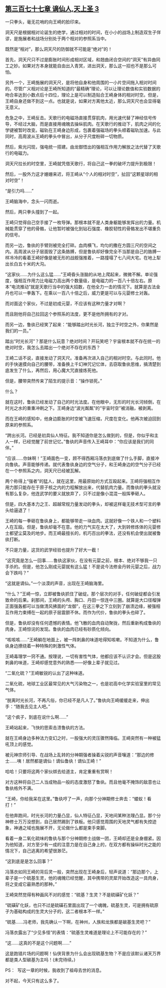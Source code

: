 ## [第三百七十七章 谪仙人,天上圣 3](https://www.xxbiquge.com/11_11207/9006376.html)


  一只拳头，毫无花哨的向王崎的脸印来。

  洞天尺是根据相对论诞生的绝学，通过相对的时间，在小小的战场上制造双生子佯谬，是施展者和战场分别处于两个相对的参照系当中。

  既然是“相对”，那么洞天尺的防御就不可能是“绝对”的！

  首先，洞天尺只不过是膨胀时间形成相对区域，和翘曲闭合空间的“洞天”有异曲同工之妙。如果对方本身就能自由出入青冥，进出洞天，那么这一招也不是那么可怕。

  另外一个，王崎施展的洞天尺，是将他自身和他周围的一小片空间拖入相对时间的。尽管广义相对论是王崎所知道的“最精确”理论，可以让理论数值和实验数据的吻合率达到小数点后十四位，理论上是可以制造贴合王崎身体的相对时空。但是，王崎自身还做不到这一点。也就是说，如果对方离他太近，那么洞天尺也会显得毫无意义。

  危急之中，王崎反击。天歌行的电磁场直接贯穿肌肉，用光速代替了神经信号传导，不经过大脑，而是直接用魂魄去操纵肌肉。在天歌行的推动下，肌肉之间的化学键被暂时改变。磁轨在王崎身边形成，包裹着强磁场的拳头顺着磁轨加速。与此同时，高周波从王崎的拳头中冒出，从分子尺度粉碎一切物质。

  然后，紫光闪现，强电统一搭建。由龙御悟出的强相互作用力解放之法代替了天歌行的电磁力。

  洞天尺拉长的时空里，王崎就凭借天歌行，将自己这一拳的破坏力提升到极限！

  然后，一股外力这才姗姗来迟，将王崎从“个人的相对时空”，扯回“这颗星球的相对时空”！

  “是引力吗……”

  王崎脑海中，念头一闪而逝。

  然后，两只拳头撞到了一起。

  王崎只觉得自己空手接了一枚导弹。那根本就不是人类身躯能够发挥出的力量。机械能贯穿了他的骨骼，让他暂时被强化到钻石强度、橡胶韧性的骨骼发出不堪重负的信号。

  而另一边，鲁纨的手臂则被完全打碎。血肉横飞，均匀的撒在方圆三尺的空间之内。高周波从分子层面毁了这条胳膊，但是鲁纨却好像完全不当那是自己的胳膊一样冷冷的看着王崎好像是被无形的战舰强推着，一路撞塌了七八间大宅。在地上犁出长白五十米的大沟。

  “这家伙……为什么这么猛……”王崎昏头涨脑的从地上爬起来，微微不解。单论强度，强相互作用力比电磁力高出两个数量级，是电磁力的一百八十倍左右。原本“电流推动”就是天歌行当中的强大招数，在他全力一击的情况下。就算是古法金丹也可以一拳轰下。在乘以一百八十倍之后，威力更是可以与元婴修士对轰。

  而对面这个家伙，不过是初成元婴，不应该有这种力量才对啊？

  而且刚他将自己拉回这个参照系的法度，更不是他所拥有的才对。

  而另一边，鲁纨已经笑了起来：“能够踏出时光长河，独立于时空之外，你果然是我们的一员。”

  踏出“时光长河”？那是什么玩意？绝对时间？开玩笑吧？宇宙根本就不存在统一的绝对时空，我怎么去踏出一个绝对不存在的东西？

  王崎二话不说，直接发动了洞天尺。准备再次进入自己的相对时空。与此同时。他的手快速摸向自己的腰带，准备换上千幻神咒记忆体，去窃取鲁纨思维，搞清楚到底发生了什么，再然后，用心魔大咒直接炼死他。

  但是，腰带突然传来了陌生的提示音：“操作锁死。”

  什么？

  就在这时，鲁纨已经发动了自己的时光法度。在他眼中，无形的时光长河倾倒，在时光之水的重重冲刷之下。王崎身边“波光粼粼”的“宇宙时空”被消融，被剥离。

  而在王崎的感知中，他身边膨胀的时空被飞速压缩，尺度在变化。他再次被迫回到原来的参照系。

  “跨出长河。已经是初具仙人特征。我不知道你是怎么做到的，但是，你似乎和主人一样，已经觉醒了前世记忆。”鲁纨的声音传入王崎耳中：“你应该是我们的同伴。”

  “应该……你妹啊！”王崎面色一变，顾不得西厢冯落衣到底做了什么手脚，直接冲向鲁纨。声音能够传递。就代表鲁纨身边的空气分子，和王崎身边的空气分子已经在一个参照系之内，洞天尺已经被瓦解。

  两个称得上“强者”的猛人，就在这里，用最原始的方式互殴起来。王崎将强相互作用力那只能存在于原子核之内的力程解放出来，代替肌肉力量。而鲁纨的拳头就没有那么复杂，他连武学的要义就放弃了，只不过是像小混混一般挥拳砸人。

  但是，四大基本力之王、超越常规力量发动的拳头，却被这样毫无技术型可言的拳头给逼退了！

  王崎的每一拳砸在鲁纨身上，都能够带走一块血肉。这就好像一个铁人和一个塑料人在互殴。但是，鲁纨却毫不在意。他的力气实在太大了，大到转修炼体的元婴修士都望尘莫及的地步。而王崎最擅长的，机巧百出的拳法，还没有机会使出就被鲁纨打断。

  不只是力量，这货的武学经验也提升了好大一截！

  “这究竟是怎么一回事……鲁纨这家伙，在没有元婴之前，根本、绝对不够我一只手杀的。但是，他怎么刚成元婴就有这么猛！不是说今法修金丹转元婴之后，战力会下跌吗？”

  “这就是谪仙。”一个淡漠的声音，出现在王崎脑海里。

  “什么？”王崎一惊，立即被鲁纨抓住了破绽。那个层次的对手，任何破绽都会引发致命的后果。刹那间，王崎的头颅、胸口、丹田一惊连中三圈。就算是大口径榴弹正面强轰都可以当做清风拂面的“龙御”，在这三拳之下立刻到了崩溃边缘，被强相互作用力束缚在一起的原子层震颤不休。而作为代价，鲁纨的拳头也碎了。

  但是，鲁纨却没有任何遗憾的表情。他飞散的血肉自动聚拢，然后重新构成鲁纨的肉身。王崎惊诧的发现。鲁纨的血肉已经有砂质化倾向。

  “咳咳咳……”王崎躺在地面上，被一阵刺鼻的味道呛得知咳嗽。不知道为什么，鲁纨身边撩绕着一种特殊的刺激性气体。

  王崎毒理学一窍不通。按理说，一切有害性气体，他都应该不认识才会。但是这股刺鼻的味道，王崎却感觉意外的熟悉——好像上辈子就见过。

  “二氧化硫？”王崎敏锐的认出了这种味道。

  二氧化硫，地球工业区最常见的大气污染物之一，也是初高中化学实验室里的常见气体。

  “脱离时光长河，不再凡俗，你已经不是凡人了。”鲁纨向王崎缓缓走来，伸出手：“随我去见主人吧。”

  “这个疯子，到底在说什么啊……”

  王崎站起来，飞快的思索击溃鲁纨的方法。

  就在王崎身边多种法力变幻之时，一股强大的灵压骤然降临。王崎突然有一种被猛吼顶上的感觉。

  被元神宗师引导、在战场上乱转的分神期强者操着尖锐的声音嚷道：“那边的修士……咦！居然都是谪仙！谪仙鲁纨！谪仙王崎！”

  哈哈！只要将这两个家伙绑去给道主，肯定重重有赏啊！

  对方这种将自己二人当成物品一般的态度激怒了鲁纨。而且他毫不掩饰的敌意也让鲁纨格外不满。

  “王崎，你给我呆在这里。”鲁纨哼了一声，向那个分神期修士奔去：“蝼蚁！看打！”

  在他奔跑间，时光长河的力量凸显，仙人特征凸显，天地间某种法理凸显。那个分神修士万万没想到，自己居然踢到了铁板。他只感觉周围的天地灵气都有失控迹象，神通之域也施展不开，无论做什么都是束手束脚。

  看着一身二氧化硫味的鲁纨与那个分神期修士战做一团，王崎却还是全身绷紧。因为他知道，对方至少有一成的注意力是在自己身上的，在双方都有操纵时光之能的情况下，自己逃离的希望很渺茫。

  “这到底是是怎么回事？”

  冯落衣如同王崎的背后灵一般，突然出现在王崎身后，轻声说道：“那边那个，上辈子是一个硫基生灵，他的魂魄已经觉醒，其中携带的灵犀开始改造这一具肉身，将之变成它最熟悉的那种。”

  王崎突然觉得有种画风不对的感觉：“硫基？生灵？不是硫磺矿化妖？”

  “硫磺矿化妖，也只不过是硫磺石里面出现了一个魂魄，硫基生灵，可是拥有硫原子为基础构成的生灵大分子的，这二者根本不一样。”

  “硫基……冯老师，我先确认一下啊，在神州，人族和龙族都是碳基生灵吧？”

  冯落衣露出了“少见多怪”的表情：“硫基生灵难道是理论上不可能存在的？”

  “这……这真的不是这个问题啊……”

  这是跑错片场的问题啊！仙侠背景为什么会出现硫基生物？不是应该默认诸天万界都是类人型碳基为主吗！(未完待续。)

  PS：  写这一章的时候，我收到了祖母去世的消息。

  对不起，今天只有这么多了。
